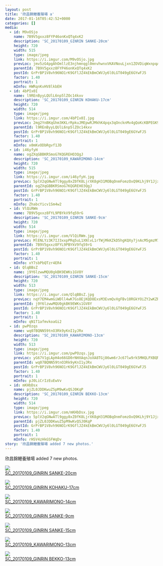 ```yaml
---
layout: post
title: '欣昌錦鯉養殖場 a' 
date: 2017-01-16T05:42:52+0000 
categories: [] 
media:
  - id: M9vOSjo
    name: 7B9V5gxxz8FYP46onKxQTq4xK2
    description: 'SC_20170109_GINRIN SANKE-20cm'   
    height: 720
    width: 515
    type: image/jpeg
    link: https://i.imgur.com/M9vOSjo.jpg
    prevLoc: jmv5zG4pgAhOmllzE3njhmnqgl0mnvhwnxVKAVNouLjxn1ZOVDiqWxnpqAqkuLPNWVxYy5I9A6zJvWrQtWNQj38PJMi1kNRELmMLUQv3BBVZk0CMvJJ8pq6kIEpjqx2ZBNT9VDW5nWA9Twp1N7LnWzUY4pxQyQG2cO4kP7ppr5sQO60G1yy2s0jlEm0lm4H0oyYX4QJVsVDrQqoMA0IO7GxYomq6C7PyXMR11NcAgM7ZLAAYtQxko1gkPmcqBjqOkArm
    parentId: 7B9V5gxxz8FYP46onKxQTq4xK2
    postId: GrPrBP1V8vh96NO1rK9GflJZ4kEkBmCWVJy6l0LGT049gE6GYwFJ5
    factor: 1.40
    portrait: 1
    mInfo: HWRqnKvHV8lkbEH
  - id: 4bPIx0I
    name: l9REnByyLQUlL6np5lZOc14kxv
    description: 'SC_20170109_GINRIN KOHAKU-17cm'   
    height: 720
    width: 514
    type: image/jpeg
    link: https://i.imgur.com/4bPIx0I.jpg
    prevLoc: 2mg2YnBKqGhm3KKLrRpkuJMEpwRJMkhK4pqx3qOncknMv4gQoKcKBPEGK9KQcpnJjZ8W6XhvM1NWnBP9FkKypg8wYGH9rv3kly0WU2Dokk3LllTj633pAOKWskXGMnWQvQh502XrJRZkhW3yQJnrxECVxgB5oQwof5OMjyDDnWhK80gMBXXzF36LB73xOoCl7K7KPG35S72WKjXXQYsJgWvApOJVTqgAEZ0X80f9OvXkpOEwC93ARvVAlLHzQY3WoGn4
    parentId: l9REnByyLQUlL6np5lZOc14kxv
    postId: GrPrBP1V8vh96NO1rK9GflJZ4kEkBmCWVJy6l0LGT049gE6GYwFJ5
    factor: 1.40
    portrait: 1
    mInfo: x0mKvODbRgvf1JD
  - id: i46yfyH
    name: ogZXqGBBKRSmoG7KQGREHO3QgJ
    description: 'SC_20170109_KAWARIMONO-14cm'   
    height: 720
    width: 515
    type: image/jpeg
    link: https://i.imgur.com/i46yfyH.jpg
    prevLoc: 5plV2qGNwATl9ggy8xZ0fK8LjrXK8gH31MOBqOnmFomzOxQ9KLhj9Y1JjxjEiR7N31nwMXumLEJk7qBPi9E2wLNRlBiV26JJW3rlfWo5yy6XN5fm12gw0WRxIMPLNvzvgQuQvOAqvv7JSp5NgB4xQoSJ6zq57N9oikZ6VBJJEjtMlQ4z3PPjTpKNmMp9B0cVpL4l4kkvCXmR2vARkPfYlYjEEp4pTYMLvj3W7DF7j3NVP1QXt6Xxl7AxLWfrXvYNG6jo
    parentId: ogZXqGBBKRSmoG7KQGREHO3QgJ
    postId: GrPrBP1V8vh96NO1rK9GflJZ4kEkBmCWVJy6l0LGT049gE6GYwFJ5
    factor: 1.40
    portrait: 1
    mInfo: ZhabcYicv1Sm4w2
  - id: VlQiRWm
    name: 7B9V5gxxz8FYL9PBYkV9fq59rG
    description: 'SC_20170109_GINRIN SANKE-9cm'   
    height: 720
    width: 514
    type: image/jpeg
    link: https://i.imgur.com/VlQiRWm.jpg
    prevLoc: MlENLYz3K7IJ3xxpPRq5uL1XNlvL1rTWjMkKZkD5hgKQXy7jnAcM5gmzM7MDcg2LY7xQvqi7PEjJGoqYS879DZyV4wHP7pNvYJjZTM7y22KMv5TgMpW4NEyvHywmRv55z5iR4kg0G98xuJNGqnDnvzTz3BZxmxAQuKxzlo99k5FEP5k1Q22wcBxKOwBKLXc5qVGZQGQysRWZrPOQW5HwjQ2NVVwvSyGyEMnqAOcwAnNr82KjFvY68Nj6PmFP8EAvBYOj
    parentId: 7B9V5gxxz8FYL9PBYkV9fq59rG
    postId: GrPrBP1V8vh96NO1rK9GflJZ4kEkBmCWVJy6l0LGT049gE6GYwFJ5
    factor: 1.40
    portrait: 1
    mInfo: xY7sbPbQTzr4ER4
  - id: QlqBBsZ
    name: j9Y6lzwwMQU0gkBK9EWKs1GV8Y
    description: 'SC_20170109_GINRIN SANKE-15cm'   
    height: 720
    width: 513
    type: image/jpeg
    link: https://i.imgur.com/QlqBBsZ.jpg
    prevLoc: nqY7EM4wmGiWDll4wK7Gs8EjKQD8ExsM3EvmQvXgFBv10RGkYOiZY2wKZRZguonpPQWA3yClWJjwO26vtA2DVPoy81t6jlPM4AjqtGgo996G3RcEWPPn3jwXFOGjG1RxJlfnZ5rALXMlTjQVBpozzAHKym0V5RlWsoQJgprrB5FLKZOV4xxJC95op7935QCLm8n5vxnGcVZEMo27nYcWZj0yGrkmcXlpwP4WW3uLV0M0YjOWHgvk72okzZumLQnnD14R
    parentId: j9Y6lzwwMQU0gkBK9EWKs1GV8Y
    postId: GrPrBP1V8vh96NO1rK9GflJZ4kEkBmCWVJy6l0LGT049gE6GYwFJ5
    factor: 1.40
    portrait: 1
    mInfo: qN1T1afmvkoaGi2
  - id: pwPOzqs
    name: wq07BQNN59tnO3Rk9yKnI1yJRx
    description: 'SC_20170109_KAWARIMONO-13cm'   
    height: 720
    width: 513
    type: image/jpeg
    link: https://i.imgur.com/pwPOzqs.jpg
    prevLoc: yG67V1gLApH4o66GD0rNHXAqnJoXA8TGj86wm6rJc67lw9rk5MHQLPXBQNQ3uz1lOMR5wpF5QGPXjO2qSYo083pvKNCEA5GnXJDDi398vvYJQlHMArr1NlNLSDq0qV18J8H7MvJj6yZJsqVlQKGnRDs74gq72V6BcWvAgVrr0NtvW18jg006Fp6Y1BpYYnH4xD8EqVgXfn74wmzKojUGByGkNVxJfLVg5mrwngURQ6Llw2l0hM672qB7xlSG0X6v9PrD
    parentId: wq07BQNN59tnO3Rk9yKnI1yJRx
    postId: GrPrBP1V8vh96NO1rK9GflJZ4kEkBmCWVJy6l0LGT049gE6GYwFJ5
    factor: 1.40
    portrait: 1
    mInfo: pJ0LiCrIzEuEwVv
  - id: mKHbDsx
    name: pjZL0JDDKwuZ5pM9wKvQSJ0KqP
    description: 'SC_20170109_GINRIN BEKKO-13cm'   
    height: 720
    width: 514
    type: image/jpeg
    link: https://i.imgur.com/mKHbDsx.jpg
    prevLoc: 5plV2qGNwATl9ggy8xZ0fK8LjrXK8gH31MOBqOnmFomzOxQ9KLhj9Y1JjxjEiR7N31nwMXumLEJk7qBPi9E6GwvKG0cV0JzEjGjETWo5yyAv6mfq7991J4L7fMPPloPoGwfqA2xPGELKHp56LOvjnmfJ5r6DRV9ZckZ6VBJJEjtMlQ4z3PPjTpKNmMpN90cWJxq8909DCDAXvL9rJBTYQ446kY2QumkOBWmqxNF7O8LzgOgAF6Xxl7AxLDcG7Y6jZAMJ
    parentId: pjZL0JDDKwuZ5pM9wKvQSJ0KqP
    postId: GrPrBP1V8vh96NO1rK9GflJZ4kEkBmCWVJy6l0LGT049gE6GYwFJ5
    factor: 1.40
    portrait: 1
    mInfo: rHSV4zHkGSFWqDv
story: '欣昌錦鯉養殖場 added 7 new photos.'  
---
```


欣昌錦鯉養殖場 added 7 new photos.


[//]: #media:  
<a href="https://i.imgur.com/M9vOSjo.jpg"><img class="postImage" src="https://i.imgur.com/M9vOSjoh.jpg" />  
SC_20170109_GINRIN SANKE-20cm  
 </a>    


<a href="https://i.imgur.com/4bPIx0I.jpg"><img class="postImage" src="https://i.imgur.com/4bPIx0Ih.jpg" />  
SC_20170109_GINRIN KOHAKU-17cm  
 </a>    


<a href="https://i.imgur.com/i46yfyH.jpg"><img class="postImage" src="https://i.imgur.com/i46yfyHh.jpg" />  
SC_20170109_KAWARIMONO-14cm  
 </a>    


<a href="https://i.imgur.com/VlQiRWm.jpg"><img class="postImage" src="https://i.imgur.com/VlQiRWmh.jpg" />  
SC_20170109_GINRIN SANKE-9cm  
 </a>    


<a href="https://i.imgur.com/QlqBBsZ.jpg"><img class="postImage" src="https://i.imgur.com/QlqBBsZh.jpg" />  
SC_20170109_GINRIN SANKE-15cm  
 </a>    


<a href="https://i.imgur.com/pwPOzqs.jpg"><img class="postImage" src="https://i.imgur.com/pwPOzqsh.jpg" />  
SC_20170109_KAWARIMONO-13cm  
 </a>    


<a href="https://i.imgur.com/mKHbDsx.jpg"><img class="postImage" src="https://i.imgur.com/mKHbDsxh.jpg" />  
SC_20170109_GINRIN BEKKO-13cm  
 </a>   
